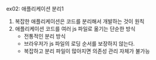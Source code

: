 ex02: 애플리케이션 분리1

1. 복잡한 애플리케이션은 코드를 분리해서 개발하는 것이 원칙
2. 애플리케이션 코드를 여러 js 파일로 옮기는 단순한 방식
    - 전통적인 분리 방식
    - 브라우저가 js 파일의 로딩 순서를 보장하지 않는다.
    - 복잡하고 분리 파일이 많아지면 의존성 관리 자체가 불가능 